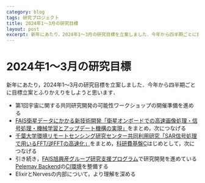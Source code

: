 ```yaml
---
category: blog
tags: 研究プロジェクト
title: 2024年1〜3月の研究目標
layout: post
excerpt: 新年にあたり，2024年1〜3月の研究目標を立案しました．今年から四半期ごとに目標立案とふりかえりをしようと思います．
---
```

# 2024年1〜3月の研究目標

新年にあたり，2024年1〜3月の研究目標を立案しました．今年から四半期ごとに目標立案とふりかえりをしようと思います．

* 第1回宇宙に関する共同研究開発の可能性ワークショップの開催準備を進める
* [FAIS衛星データにかかる新技術開発「衛星オンボードでの高速画像処理・信号処理・機械学習とアップデート機構の実現」](https://zacky1972.github.io/blog/2023/10/02/FPGA-Nerves.html)をまとめ，次につなげる
* [千葉大学環境リモートセンシング研究センター共同利用研究「SAR信号処理で用いるFFT/逆FFTの高速化」](https://zacky1972.github.io/blog/2023/07/15/sar-fft.html)をまとめ，[科研費基盤C](https://zacky1972.github.io/blog/2022/03/04/sar-data-processing-satellites.html)はじめとして，次につなげる
* 引き続き，[FAIS旭興産グループ研究支援プログラム](https://zacky1972.github.io/blog/2022/03/03/nx-accel.html)で研究開発を進めている[Pelemay Backend](https://zacky1972.github.io/blog/2023/05/26/pelemay_backend.html)の[CI環境](https://qiita.com/zacky1972/items/c56da534e391de50f597)を整備する
* ElixirとNervesの内部について，より理解を深める
